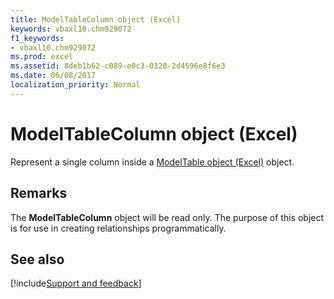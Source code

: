 ```yaml
---
title: ModelTableColumn object (Excel)
keywords: vbaxl10.chm929072
f1_keywords:
- vbaxl10.chm929072
ms.prod: excel
ms.assetid: 8deb1b62-c089-e0c3-0320-2d4596e8f6e3
ms.date: 06/08/2017
localization_priority: Normal
---
```



# ModelTableColumn object (Excel)

Represent a single column inside a [ModelTable object (Excel)](Excel.modeltable.md) object.


## Remarks

The  **ModelTableColumn** object will be read only. The purpose of this object is for use in creating relationships programmatically.


## See also

[!include[Support and feedback](~/includes/feedback-boilerplate.md)]